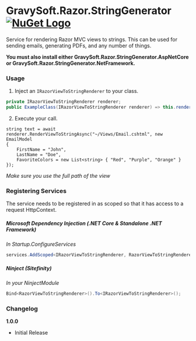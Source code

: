 # GravySoft.Razor.StringGenerator [![NuGet Logo](https://raw.githubusercontent.com/NuGet/Media/master/Images/MainLogo/32x32/nuget_32.png)](https://nuget.infarmbureau.com/packages/GravySoft.Razor.StringGenerator)

Service for rendering Razor MVC views to strings. This can be used for sending emails, generating PDFs, and any number of things.

**You must also install either GravySoft.Razor.StringGenerator.AspNetCore or GravySoft.Razor.StringGenerator.NetFramework.**

### Usage
1. Inject an ```IRazorViewToStringRenderer``` to your class.
```csharp
private IRazorViewToStringRenderer renderer;
public ExampleClass(IRazorViewToStringRenderer renderer) => this.renderer = renderer;
```

2. Execute your call.
```
string text = await renderer.RenderViewToStringAsync("~/Views/Email.cshtml", new EmailModel
{
    FirstName = "John",
    LastName = "Doe",
    FavoriteColors = new List<string> { "Red", "Purple", "Orange" }
});
```
*Make sure you use the full path of the view*

### Registering Services
The service needs to be registered in as scoped so that it has access to a request HttpContext.

##### Microsoft Dependency Injection (.NET Core & Standalone .NET Framework)
*In Startup.ConfigureServices*
```csharp
services.AddScoped<IRazorViewToStringRenderer, RazorViewToStringRenderer>();
```

##### Ninject (Sitefinity)
*In your NinjectModule*
```csharp
Bind<RazorViewToStringRenderer>().To<IRazorViewToStringRenderer>();
```

### Changelog
**1.0.0**
* Initial Release